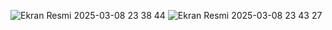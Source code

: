 ![Ekran Resmi 2025-03-08 23 38 44](https://github.com/user-attachments/assets/d2078bfa-2aeb-4275-b266-f80b7933ea51)
![Ekran Resmi 2025-03-08 23 43 27](https://github.com/user-attachments/assets/0a103712-9380-4709-87dd-49a403d4ce16)
